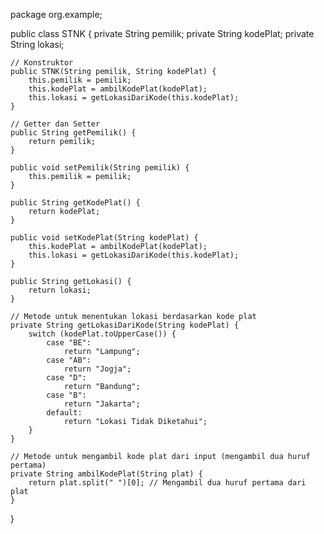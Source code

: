 package org.example;

public class STNK {
    private String pemilik;
    private String kodePlat;
    private String lokasi;

    // Konstruktor
    public STNK(String pemilik, String kodePlat) {
        this.pemilik = pemilik;
        this.kodePlat = ambilKodePlat(kodePlat);
        this.lokasi = getLokasiDariKode(this.kodePlat);
    }

    // Getter dan Setter
    public String getPemilik() {
        return pemilik;
    }

    public void setPemilik(String pemilik) {
        this.pemilik = pemilik;
    }

    public String getKodePlat() {
        return kodePlat;
    }

    public void setKodePlat(String kodePlat) {
        this.kodePlat = ambilKodePlat(kodePlat);
        this.lokasi = getLokasiDariKode(this.kodePlat);
    }

    public String getLokasi() {
        return lokasi;
    }

    // Metode untuk menentukan lokasi berdasarkan kode plat
    private String getLokasiDariKode(String kodePlat) {
        switch (kodePlat.toUpperCase()) {
            case "BE":
                return "Lampung";
            case "AB":
                return "Jogja";
            case "D":
                return "Bandung";
            case "B":
                return "Jakarta";
            default:
                return "Lokasi Tidak Diketahui";
        }
    }

    // Metode untuk mengambil kode plat dari input (mengambil dua huruf pertama)
    private String ambilKodePlat(String plat) {
        return plat.split(" ")[0]; // Mengambil dua huruf pertama dari plat
    }
}
